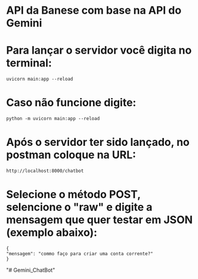 # API da Banese com base na API do Gemini

# Para lançar o servidor você digita no terminal:
    uvicorn main:app --reload

# Caso não funcione digite:
    python -m uvicorn main:app --reload

# Após o servidor ter sido lançado, no postman coloque na URL:
    http://localhost:8000/chatbot

# Selecione o método POST, selencione o "raw" e digite a mensagem que quer testar em JSON (exemplo abaixo):
    {
    "mensagem": "commo faço para criar uma conta corrente?"
    }

"# Gemini_ChatBot" 
